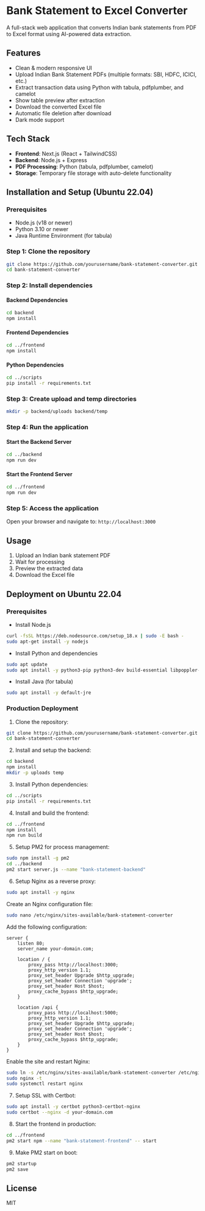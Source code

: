 # Bank Statement to Excel Converter

A full-stack web application that converts Indian bank statements from PDF to Excel format using AI-powered data extraction.

## Features

- Clean & modern responsive UI
- Upload Indian Bank Statement PDFs (multiple formats: SBI, HDFC, ICICI, etc.)
- Extract transaction data using Python with tabula, pdfplumber, and camelot
- Show table preview after extraction
- Download the converted Excel file
- Automatic file deletion after download
- Dark mode support

## Tech Stack

- **Frontend**: Next.js (React + TailwindCSS)
- **Backend**: Node.js + Express
- **PDF Processing**: Python (tabula, pdfplumber, camelot)
- **Storage**: Temporary file storage with auto-delete functionality

## Installation and Setup (Ubuntu 22.04)

### Prerequisites

- Node.js (v18 or newer)
- Python 3.10 or newer
- Java Runtime Environment (for tabula)

### Step 1: Clone the repository

```bash
git clone https://github.com/yourusername/bank-statement-converter.git
cd bank-statement-converter
```

### Step 2: Install dependencies

#### Backend Dependencies

```bash
cd backend
npm install
```

#### Frontend Dependencies

```bash
cd ../frontend
npm install
```

#### Python Dependencies

```bash
cd ../scripts
pip install -r requirements.txt
```

### Step 3: Create upload and temp directories

```bash
mkdir -p backend/uploads backend/temp
```

### Step 4: Run the application

#### Start the Backend Server

```bash
cd ../backend
npm run dev
```

#### Start the Frontend Server

```bash
cd ../frontend
npm run dev
```

### Step 5: Access the application

Open your browser and navigate to: `http://localhost:3000`

## Usage

1. Upload an Indian bank statement PDF
2. Wait for processing
3. Preview the extracted data
4. Download the Excel file

## Deployment on Ubuntu 22.04

### Prerequisites

- Install Node.js
```bash
curl -fsSL https://deb.nodesource.com/setup_18.x | sudo -E bash -
sudo apt-get install -y nodejs
```

- Install Python and dependencies
```bash
sudo apt update
sudo apt install -y python3-pip python3-dev build-essential libpoppler-cpp-dev pkg-config python3-venv
```

- Install Java (for tabula)
```bash
sudo apt install -y default-jre
```

### Production Deployment

1. Clone the repository:
```bash
git clone https://github.com/yourusername/bank-statement-converter.git
cd bank-statement-converter
```

2. Install and setup the backend:
```bash
cd backend
npm install
mkdir -p uploads temp
```

3. Install Python dependencies:
```bash
cd ../scripts
pip install -r requirements.txt
```

4. Install and build the frontend:
```bash
cd ../frontend
npm install
npm run build
```

5. Setup PM2 for process management:
```bash
sudo npm install -g pm2
cd ../backend
pm2 start server.js --name "bank-statement-backend"
```

6. Setup Nginx as a reverse proxy:
```bash
sudo apt install -y nginx
```

Create an Nginx configuration file:
```bash
sudo nano /etc/nginx/sites-available/bank-statement-converter
```

Add the following configuration:
```
server {
    listen 80;
    server_name your-domain.com;

    location / {
        proxy_pass http://localhost:3000;
        proxy_http_version 1.1;
        proxy_set_header Upgrade $http_upgrade;
        proxy_set_header Connection 'upgrade';
        proxy_set_header Host $host;
        proxy_cache_bypass $http_upgrade;
    }

    location /api {
        proxy_pass http://localhost:5000;
        proxy_http_version 1.1;
        proxy_set_header Upgrade $http_upgrade;
        proxy_set_header Connection 'upgrade';
        proxy_set_header Host $host;
        proxy_cache_bypass $http_upgrade;
    }
}
```

Enable the site and restart Nginx:
```bash
sudo ln -s /etc/nginx/sites-available/bank-statement-converter /etc/nginx/sites-enabled/
sudo nginx -t
sudo systemctl restart nginx
```

7. Setup SSL with Certbot:
```bash
sudo apt install -y certbot python3-certbot-nginx
sudo certbot --nginx -d your-domain.com
```

8. Start the frontend in production:
```bash
cd ../frontend
pm2 start npm --name "bank-statement-frontend" -- start
```

9. Make PM2 start on boot:
```bash
pm2 startup
pm2 save
```

## License

MIT 